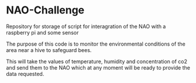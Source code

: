 # NAO-Challenge

Repository for storage of script for interagration of the NAO with a raspberry pi and some sensor

The purpose of this code is to monitor the environmental conditions of the area near a hive to safeguard bees.

This will take the values ​​of temperature, humidity and concentration of co2 and send them to the NAO which at any moment will be ready to provide the data requested.